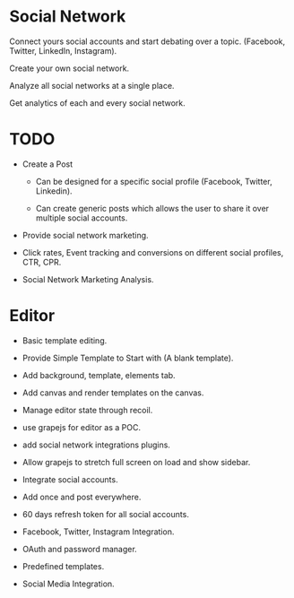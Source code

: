 # Social Network

Connect yours social accounts and start debating over a topic. (Facebook, Twitter, LinkedIn, Instagram).

Create your own social network. 

Analyze all social networks at a single place. 

Get analytics of each and every social network.

# TODO

- Create a Post

  - Can be designed for a specific social profile (Facebook, Twitter, Linkedin).
  
  - Can create generic posts which allows the user to share it over multiple social accounts.
  
- Provide social network marketing.

- Click rates, Event tracking and conversions on different social profiles, CTR, CPR.

- Social Network Marketing Analysis.

# Editor

- Basic template editing.

- Provide Simple Template to Start with (A blank template).

- Add background, template, elements tab.

- Add canvas and render templates on the canvas.

- Manage editor state through recoil.

- use grapejs for editor as a POC.

- add social network integrations plugins.

- Allow grapejs to stretch full screen on load and show sidebar.

- Integrate social accounts.

- Add once and post everywhere.

- 60 days refresh token for all social accounts.

- Facebook, Twitter, Instagram Integration.

- OAuth and password manager.

- Predefined templates.

- Social Media Integration.

